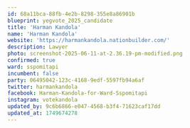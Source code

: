 ```yaml
---
id: 68a11bca-88fb-4e2b-8298-355e8a86901b
blueprint: yegvote_2025_candidate
title: 'Harman Kandola'
name: 'Harman Kandola'
website: 'https://harmankandola.nationbuilder.com/'
description: Lawyer
photo: screenshot-2025-06-11-at-2.36.19-pm-modified.png
confirmed: true
ward: sspomitapi
incumbent: false
party: 06495042-123c-4168-9edf-5597fb94a6af
twitter: harmankandola
facebook: Harman-Kandola-for-Ward-Sspomitapi
instagram: votekandola
updated_by: 9c6b6866-e047-4568-b3f4-71623caf17dd
updated_at: 1749674278
---
```

